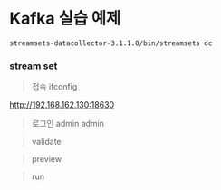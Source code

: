 # Kafka 실습 예제

```
streamsets-datacollector-3.1.1.0/bin/streamsets dc
```

### stream set
> 접속
ifconfig

http://192.168.162.130:18630

> 로그인
admin
admin

> validate

> preview

> run